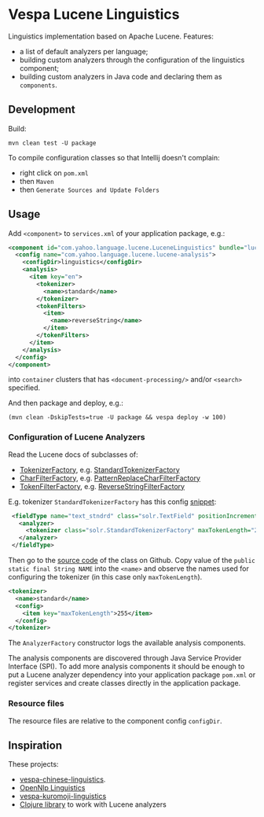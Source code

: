 # Vespa Lucene Linguistics

Linguistics implementation based on Apache Lucene.
Features:
- a list of default analyzers per language;
- building custom analyzers through the configuration of the linguistics component;
- building custom analyzers in Java code and declaring them as `components`.

## Development

Build:
```shell
mvn clean test -U package
```

To compile configuration classes so that Intellij doesn't complain:
- right click on `pom.xml` 
- then `Maven` 
- then `Generate Sources and Update Folders`

## Usage

Add `<component>` to `services.xml` of your application package, e.g.:
```xml
<component id="com.yahoo.language.lucene.LuceneLinguistics" bundle="lucene-linguistics">
  <config name="com.yahoo.language.lucene.lucene-analysis">
    <configDir>linguistics</configDir>
    <analysis>
      <item key="en">
        <tokenizer>
          <name>standard</name>
        </tokenizer>
        <tokenFilters>
          <item>
            <name>reverseString</name>
          </item>
        </tokenFilters>
      </item>
    </analysis>
  </config>
</component>
```
into `container` clusters that has `<document-processing/>` and/or `<search>` specified.

And then package and deploy, e.g.:
```shell
(mvn clean -DskipTests=true -U package && vespa deploy -w 100)
```

### Configuration of Lucene Analyzers

Read the Lucene docs of subclasses of:
- [TokenizerFactory](org.apache.lucene.analysis.TokenizerFactory), e.g. [StandardTokenizerFactory](https://lucene.apache.org/core/9_0_0/core/org/apache/lucene/analysis/standard/StandardTokenizerFactory.html)
- [CharFilterFactory](https://lucene.apache.org/core/9_0_0/core/org/apache/lucene/analysis/CharFilterFactory.html), e.g.  [PatternReplaceCharFilterFactory](https://lucene.apache.org/core/8_1_1/analyzers-common/org/apache/lucene/analysis/pattern/PatternReplaceCharFilterFactory.html)
- [TokenFilterFactory](https://lucene.apache.org/core/8_1_1/analyzers-common/org/apache/lucene/analysis/util/TokenFilterFactory.html), e.g. [ReverseStringFilterFactory](https://lucene.apache.org/core/8_1_1/analyzers-common/org/apache/lucene/analysis/reverse/ReverseStringFilterFactory.html)

E.g. tokenizer `StandardTokenizerFactory` has this config [snippet](https://lucene.apache.org/core/9_0_0/core/org/apache/lucene/analysis/standard/StandardTokenizerFactory.html):
```xml
 <fieldType name="text_stndrd" class="solr.TextField" positionIncrementGap="100">
   <analyzer>
     <tokenizer class="solr.StandardTokenizerFactory" maxTokenLength="255"/>
   </analyzer>
 </fieldType>
```

Then go to the [source code](https://github.com/apache/lucene/blob/17c13a76c87c6246f32dd7a78a26db04401ddb6e/lucene/core/src/java/org/apache/lucene/analysis/standard/StandardTokenizerFactory.java#L36) of the class on Github.
Copy value of the `public static final String NAME` into the `<name>` and observe the names used for configuring the tokenizer (in this case only `maxTokenLength`).
```xml
<tokenizer>
  <name>standard</name>
  <config>
    <item key="maxTokenLength">255</item>
  </config>
</tokenizer>
```

The `AnalyzerFactory` constructor logs the available analysis components.

The analysis components are discovered through Java Service Provider Interface (SPI).
To add more analysis components it should be enough to put a Lucene analyzer dependency into your application package `pom.xml`
or register services and create classes directly in the application package.

### Resource files

The resource files are relative to the component config `configDir`.

## Inspiration

These projects:
- [vespa-chinese-linguistics](https://github.com/vespa-engine/sample-apps/blob/master/examples/vespa-chinese-linguistics/src/main/java/com/qihoo/language/JiebaLinguistics.java).
- [OpenNlp Linguistics](https://github.com/vespa-engine/vespa/blob/50d7555bfe7bdaec86f8b31c4d316c9ba66bb976/opennlp-linguistics/src/main/java/com/yahoo/language/opennlp/OpenNlpLinguistics.java)
- [vespa-kuromoji-linguistics](https://github.com/yahoojapan/vespa-kuromoji-linguistics/tree/main)
- [Clojure library](https://github.com/dainiusjocas/lucene-text-analysis) to work with Lucene analyzers 
